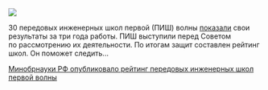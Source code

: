 <!--2025-05-20 13:47:14-->
<div class="yb">
  <div class="rss habr"><img src="https://habrastorage.org/getpro/habr/upload_files/11b/a8f/da9/11ba8fda930d302eb389b34ec11a4937.jpg" /><p>30&nbsp;передовых инженерных школ первой (ПИШ) волны <a href="https://www.minobrnauki.gov.ru/press-center/news/novosti-ministerstva/97485/" rel="noopener noreferrer nofollow">показали</a> свои результаты за&nbsp;три года работы. ПИШ выступили перед Советом по&nbsp;рассмотрению их деятельности. По&nbsp;итогам защит составлен рейтинг школ. Он поможет следить... <p class="titl"><a href="https://habr.com/ru/news/911168/?utm_source=habrahabr&utm_medium=rss&utm_campaign=911168">Минобрнауки РФ опубликовало рейтинг передовых инженерных школ первой волны</a></p></div>
</div>
